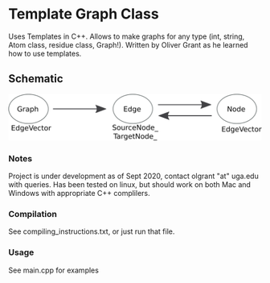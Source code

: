 # Template Graph Class
Uses Templates in C++. Allows to make graphs for any type (int, string, Atom class, residue class, Graph!). Written by Oliver Grant as he learned how to use templates.

## Schematic
![schematic](documentation/schemaGraphClass.png)

### Notes
Project is under development as of Sept 2020, contact olgrant "at" uga.edu with queries. 
Has been tested on linux, but should work on both Mac and Windows with appropriate C++ complilers.


### Compilation
See compiling_instructions.txt, or just run that file.

### Usage
See main.cpp for examples



